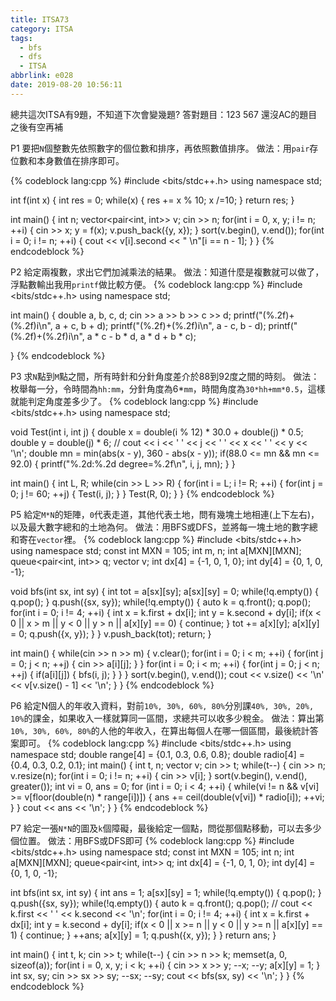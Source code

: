 ```yaml
---
title: ITSA73
category: ITSA
tags:
  - bfs
  - dfs
  - ITSA
abbrlink: e028
date: 2019-08-20 10:56:11
---
```

總共這次ITSA有9題，不知道下次會變幾題?
答對題目：123 567
還沒AC的題目之後有空再補
<!-- more -->
P1
要把`N`個整數先依照數字的個位數和排序，再依照數值排序。
做法：用`pair`存位數和本身數值在排序即可。

{% codeblock lang:cpp %}
#include <bits/stdc++.h>
using namespace std;

int f(int x)
{
    int res = 0;
    while(x)
    {
        res += x % 10;
        x /=10;
    }
    return res;
}

int main()
{
    int n;
    vector<pair<int, int>> v;
    cin >> n;
    for(int i = 0, x, y; i != n; ++i)
    {
        cin >> x;
        y = f(x);
        v.push_back({y, x});
    }
    sort(v.begin(), v.end());
    for(int i = 0; i != n; ++i)
    {
        cout << v[i].second << " \n"[i == n - 1];
    }
}
{% endcodeblock %}

P2
給定兩複數，求出它們加減乘法的結果。
做法：知道什麼是複數就可以做了，浮點數輸出我用`printf`做比較方便。
{% codeblock lang:cpp %}
#include <bits/stdc++.h>
using namespace std;

int main()
{
    double a, b, c, d;
    cin >> a >> b >> c >> d;
    printf("(%.2f)+(%.2f)i\n", a + c, b + d);
    printf("(%.2f)+(%.2f)i\n", a - c, b - d);
    printf("(%.2f)+(%.2f)i\n", a * c - b * d, a * d + b * c);
    
}
{% endcodeblock %}

P3
求`N`點到`M`點之間，所有時針和分針角度差介於88到92度之間的時刻。
做法：枚舉每一分，令時間為`hh:mm`，分針角度為6*`mm`，時間角度為`30*hh+mm*0.5`，這樣就能判定角度差多少了。
{% codeblock lang:cpp %}
#include <bits/stdc++.h>
using namespace std;

void Test(int i, int j)
{
    double x = double(i % 12) * 30.0 + double(j) * 0.5;
    double y = double(j) * 6;
    // cout << i << ' ' << j << ' ' << x << ' ' << y << '\n';
    double mn = min(abs(x - y), 360 - abs(x - y));
    if(88.0 <= mn && mn <= 92.0)
    {
        printf("%.2d:%.2d degree=%.2f\n", i, j, mn);
    }
}

int main()
{
    int L, R;
    while(cin >> L >> R)
    {
        for(int i = L; i != R; ++i)
        {
            for(int j = 0; j != 60; ++j)
            {
                Test(i, j);
            }
        }
        Test(R, 0);
    }
}
{% endcodeblock %}

P5
給定`M*N`的矩陣，`0`代表走道，其他代表土地，問有幾塊土地相連(上下左右)，以及最大數字總和的土地為何。
做法：用BFS或DFS，並將每一塊土地的數字總和寄在`vector`裡。
{% codeblock lang:cpp %}
#include <bits/stdc++.h>
using namespace std;
const int MXN = 105;
int m, n;
int a[MXN][MXN];
queue<pair<int, int>> q;
vector<int> v;
int dx[4] = {-1, 0, 1, 0};
int dy[4] = {0, 1, 0, -1};

void bfs(int sx, int sy)
{
    int tot = a[sx][sy]; a[sx][sy] = 0;
    while(!q.empty())
    {
        q.pop();
    }
    q.push({sx, sy});
    while(!q.empty())
    {
        auto k = q.front(); q.pop();
        for(int i = 0; i != 4; ++i)
        {
            int x = k.first + dx[i];
            int y = k.second + dy[i];
            if(x < 0 || x > m || y < 0 || y > n || a[x][y] == 0)
            {
                continue;
            }
            tot += a[x][y];
            a[x][y] = 0;
            q.push({x, y});
        }
    }
    v.push_back(tot);
    return;
}

int main()
{
    while(cin >> n >> m)
    {
        v.clear();
        for(int i = 0; i < m; ++i)
        {
            for(int j = 0; j < n; ++j)
            {
                cin >> a[i][j];
            }
        }
        for(int i = 0; i < m; ++i)
        {
            for(int j = 0; j < n; ++j)
            {
                if(a[i][j])
                {
                    bfs(i, j);
                }
            }
        }
        sort(v.begin(), v.end());
        cout << v.size() << '\n' << v[v.size() - 1] << '\n'; 
    }
}
{% endcodeblock %}

P6
給定N個人的年收入資料，對前`10%, 30%, 60%, 80%`分別課`40%, 30%, 20%, 10%`的課金，如果收入一樣就算同一區間，求總共可以收多少稅金。
做法：算出第`10%, 30%, 60%, 80%`的人他的年收入，在算出每個人在哪一個區間，最後統計答案即可。
{% codeblock lang:cpp %}
#include <bits/stdc++.h>
using namespace std;
double range[4] = {0.1, 0.3, 0.6, 0.8};
double radio[4] = {0.4, 0.3, 0.2, 0.1};
int main()
{
    int t, n;
    vector<int> v;
    cin >> t;
    while(t--)
    {
        cin >> n;
        v.resize(n);
        for(int i = 0; i != n; ++i)
        {
            cin >> v[i];
        }
        sort(v.begin(), v.end(), greater<int>());
        int vi = 0, ans = 0;
        for (int i = 0; i < 4; ++i)
        {
            while(vi != n && v[vi] >= v[floor(double(n) * range[i])])
            {
                ans += ceil(double(v[vi]) * radio[i]);
                ++vi;
            }
        }
        cout << ans << '\n';
    }
}
{% endcodeblock %}

P7
給定一張`N*N`的圖及`k`個障礙，最後給定一個點，問從那個點移動，可以去多少個位置。
做法：用BFS或DFS即可
{% codeblock lang:cpp %}
#include <bits/stdc++.h>
using namespace std;
const int MXN = 105;
int n;
int a[MXN][MXN];
queue<pair<int, int>> q;
int dx[4] = {-1, 0, 1, 0};
int dy[4] = {0, 1, 0, -1};

int bfs(int sx, int sy)
{
    int ans = 1; a[sx][sy] = 1;
    while(!q.empty())
    {
        q.pop();
    }
    q.push({sx, sy});
    while(!q.empty())
    {
        auto k = q.front(); q.pop();
        // cout << k.first << ' ' << k.second << '\n';
        for(int i = 0; i != 4; ++i)
        {
            int x = k.first + dx[i];
            int y = k.second + dy[i];
            if(x < 0 || x >= n || y < 0 || y >= n || a[x][y] == 1)
            {
                continue;
            }
            ++ans;
            a[x][y] = 1;
            q.push({x, y});
        }
    }
    return ans;
}

int main()
{
    int t, k;
    cin >> t;
    while(t--)
    {
        cin >> n >> k;
        memset(a, 0, sizeof(a));
        for(int i = 0, x, y; i < k; ++i)
        {
            cin >> x >> y;
            --x; --y;
            a[x][y] = 1;
        }
        int sx, sy;
        cin >> sx >> sy;
        --sx; --sy;
        cout << bfs(sx, sy) << '\n'; 
    }
}
{% endcodeblock %}